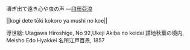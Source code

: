 漕ぎ出て遠き心や虫の声
—[臼田亞浪](https://ja.wikipedia.org/wiki/臼田亞浪)

||kogi dete tōki kokoro ya mushi no koe||

浮世絵: Utagawa Hiroshige, No 92,Ukeji Akiba no keidai 請地秋葉の境内, Meisho Edo Hyakkei 名所江戸百景, 1857